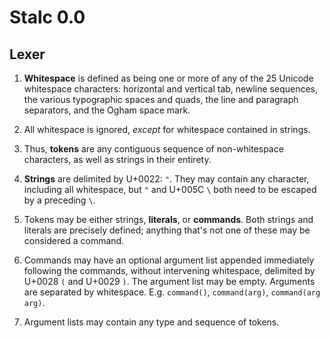 # Stalc 0.0

## Lexer

1. **Whitespace** is defined as being one or more of any of the 25 Unicode
   whitespace characters: horizontal and vertical tab, newline sequences, the
   various typographic spaces and quads, the line and paragraph separators, and
   the Ogham space mark.

2. All whitespace is ignored, _except_ for whitespace contained in strings.

3. Thus, **tokens** are any contiguous sequence of non-whitespace characters,
   as well as strings in their entirety.

4. **Strings** are delimited by U+0022: `"`. They may contain any character,
   including all whitespace, but `"` and U+005C `\` both need to be escaped by
   a preceding `\`.

5. Tokens may be either strings, **literals**, or **commands**. Both strings
   and literals are precisely defined; anything that's not one of these may be
   considered a command.

6. Commands may have an optional argument list appended immediately following
   the commands, without intervening whitespace, delimited by U+0028 `(` and
   U+0029 `)`. The argument list may be empty. Arguments are separated by
   whitespace. E.g. `command()`, `command(arg)`, `command(arg arg)`.

7. Argument lists may contain any type and sequence of tokens.
